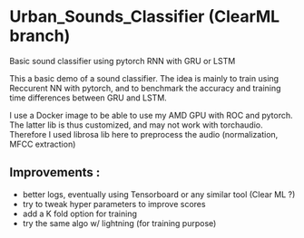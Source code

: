 # Urban_Sounds_Classifier (ClearML branch)
Basic sound classifier using pytorch RNN with GRU or LSTM

This a basic demo of a sound classifier. The idea is mainly to train using Reccurent NN with pytorch, and to benchmark the accuracy and training time 
differences between GRU and LSTM.

I use a Docker image to be able to use my AMD GPU with ROC and pytorch. The latter lib is thus customized, and may not work with torchaudio. Therefore 
I used librosa lib here to preprocess the audio (normalization, MFCC extraction)

Improvements :
--------------
  - better logs, eventually using Tensorboard or any similar tool (Clear ML ?)
  - try to tweak hyper parameters to improve scores
  - add a K fold option for training
  - try the same algo w/ lightning (for training purpose)
